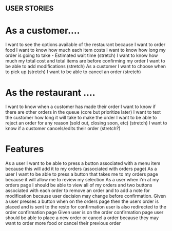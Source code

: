 ## USER STORIES

# As a customer….
I want to see the options available of the restaurant because I want to order food
I want to know how much each item costs
I want to know how long my order is going to take - Estimated wait time (stretch)
I want to know how much my total cost and total items are before confirming my order
I want to be able to add modifications (stretch)
As a customer I want to choose when to pick up (stretch)
I want to be able to cancel an order (stretch)

# As the restaurant ….
I want to know when a customer has made their order
I want to know if there are other orders in the queue (core but prioritize later)
I want to text the customer how long it will take to make the order
I want to be able to reject an order for any reason (sold out, closing soon, etc) (stretch)
I want to know if a customer cancels/edits their order (stretch?)

# Features
As a user I want to be able to press a button associated with a menu item because this will add it to my orders (associated with orders page)
As a user I want to be able to press a button that takes me to my orders page because it will allow me to review my selection 
As a user when i'm at my orders page I should be able to view all of my orders and two buttons associated with each order to remove an order and to add a note for modification because user decision may change before confirmation.
Given a user presses a button when on the orders page then the users order is placed and is sent to the resto for confirmation user is also redirected to the order confirmation page
Given user is on the order confirmation page user should be able to place a new order or cancel a order because they may want to order more food or cancel their previous order 
